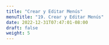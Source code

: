 ```yaml
---
title: "Crear y Editar Menús"
menuTitle: "19. Crear y Editar Menús"
date: 2022-12-31T07:47:01-08:00
draft: false
weight: 5
---
```



